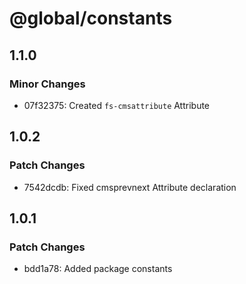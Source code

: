 # @global/constants

## 1.1.0

### Minor Changes

- 07f32375: Created `fs-cmsattribute` Attribute

## 1.0.2

### Patch Changes

- 7542dcdb: Fixed cmsprevnext Attribute declaration

## 1.0.1

### Patch Changes

- bdd1a78: Added package constants
